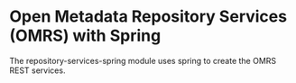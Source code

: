 <!-- SPDX-License-Identifier: Apache-2.0 -->
<!-- Copyright Contributors to the Egeria project. -->

# Open Metadata Repository Services (OMRS) with Spring

The repository-services-spring module uses spring to create the OMRS REST services.